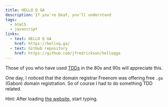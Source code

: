 ```yaml
---
title: HELLO Q GA
description: If you're Deaf, you'll understand
tags:
  - html5
  - javascript
links:
  - text: HELLO Q GA
    href: https://helloq.ga/
  - text: GitHub repository
    href: https://github.com/jfredrickson/helloqga
---
```


Those of you who have used [TDDs](https://en.wikipedia.org/wiki/Telecommunications_device_for_the_deaf) in the 80s and 90s will appreciate this.

One day, I noticed that the domain registrar Freenom was offering free `.ga` (Gabon) domain registration. So of course I had to do something TDD related.

Hint: After loading [the website](https://helloq.ga/), start typing.

